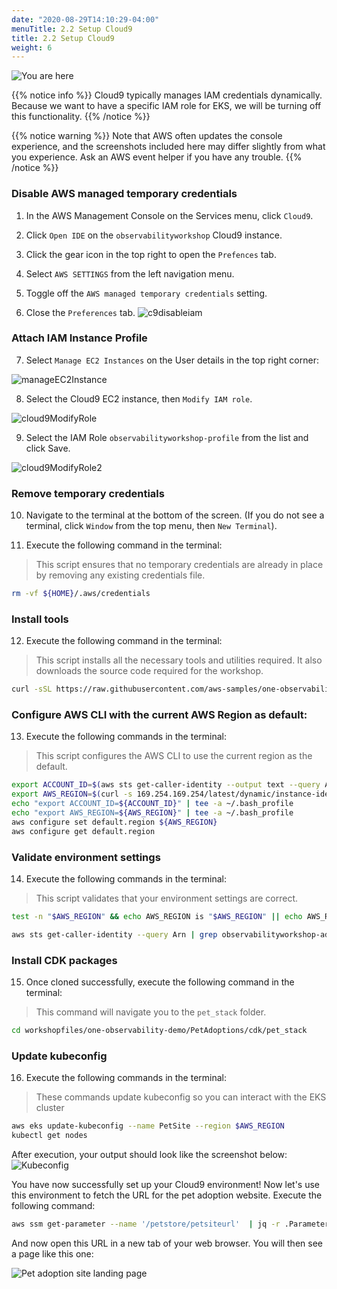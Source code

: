 ```yaml
---
date: "2020-08-29T14:10:29-04:00"
menuTitle: 2.2 Setup Cloud9
title: 2.2 Setup Cloud9
weight: 6
---
```


![You are here](/images/Slide2.png)

{{% notice info %}}
Cloud9 typically manages IAM credentials dynamically. Because we want to have a specific IAM role for EKS, we will be turning off this functionality.
{{% /notice %}}

{{% notice warning %}}
Note that AWS often updates the console experience, and the screenshots included here may differ slightly from what you experience. Ask an AWS event helper if you have any trouble.
{{% /notice %}}

### Disable AWS managed temporary credentials
1. In the AWS Management Console on the Services menu, click `Cloud9`.
2. Click `Open IDE` on the `observabilityworkshop` Cloud9 instance.

3. Click the gear icon in the top right to open the `Prefences` tab.
4. Select `AWS SETTINGS` from the left navigation menu.
5. Toggle off the `AWS managed temporary credentials` setting.
6. Close the `Preferences` tab.
![c9disableiam](/images/c9disableiam.png)


### Attach IAM Instance Profile
7. Select `Manage EC2 Instances` on the User details in the top right corner:

![manageEC2Instance](/images/manageec2.png)

8. Select the Cloud9 EC2 instance, then `Modify IAM role`.

![cloud9ModifyRole](/images/cloud9modifyRole.png)

9. Select the IAM Role `observabilityworkshop-profile` from the list and click Save.

![cloud9ModifyRole2](/images/cloud9modifyRole2.png)

### Remove temporary credentials
10. Navigate to the terminal at the bottom of the screen. (If you do not see  a terminal, click `Window` from the top menu, then `New Terminal`).

11. Execute the following command in the terminal:
> This script ensures that no temporary credentials are already in place by removing any existing credentials file. 
```bash
rm -vf ${HOME}/.aws/credentials
```

### Install tools

12. Execute the following command in the terminal:
> This script installs all the necessary tools and utilities required. It also downloads the source code required for the workshop.

```bash
curl -sSL https://raw.githubusercontent.com/aws-samples/one-observability-demo/main/PetAdoptions/envsetup_ee.sh | bash -s stable
```

### Configure AWS CLI with the current AWS Region as default:

13. Execute the following commands in the terminal:

> This script configures the AWS CLI to use the current region as the default.

```bash
export ACCOUNT_ID=$(aws sts get-caller-identity --output text --query Account)
export AWS_REGION=$(curl -s 169.254.169.254/latest/dynamic/instance-identity/document | jq -r '.region')
echo "export ACCOUNT_ID=${ACCOUNT_ID}" | tee -a ~/.bash_profile
echo "export AWS_REGION=${AWS_REGION}" | tee -a ~/.bash_profile
aws configure set default.region ${AWS_REGION}
aws configure get default.region
```

### Validate environment settings

14. Execute the following commands in the terminal:

> This script validates that your environment settings are correct.

```bash
test -n "$AWS_REGION" && echo AWS_REGION is "$AWS_REGION" || echo AWS_REGION is not set

aws sts get-caller-identity --query Arn | grep observabilityworkshop-admin -q && echo "You're good. IAM role IS valid." || echo "IAM role NOT valid. DO NOT PROCEED."
```

### Install CDK packages
15. Once cloned successfully, execute the following command in the terminal:
> This command will navigate you to the `pet_stack` folder.

```bash
cd workshopfiles/one-observability-demo/PetAdoptions/cdk/pet_stack
```

### Update kubeconfig
16. Execute the following commands in the terminal:
> These commands update kubeconfig so you can interact with the EKS cluster

```bash
aws eks update-kubeconfig --name PetSite --region $AWS_REGION            
kubectl get nodes
```

After execution, your output should look like the screenshot below:
![Kubeconfig](/images/eksconfigured.png)

You have now successfully set up your Cloud9 environment! Now let's use this environment to fetch the URL for the pet adoption website. Execute the following command:

```bash
aws ssm get-parameter --name '/petstore/petsiteurl'  | jq -r .Parameter.Value
```

And now open this URL in a new tab of your web browser. You will then see a page like this one:

![Pet adoption site landing page](/images/installation/petsite1.png)
